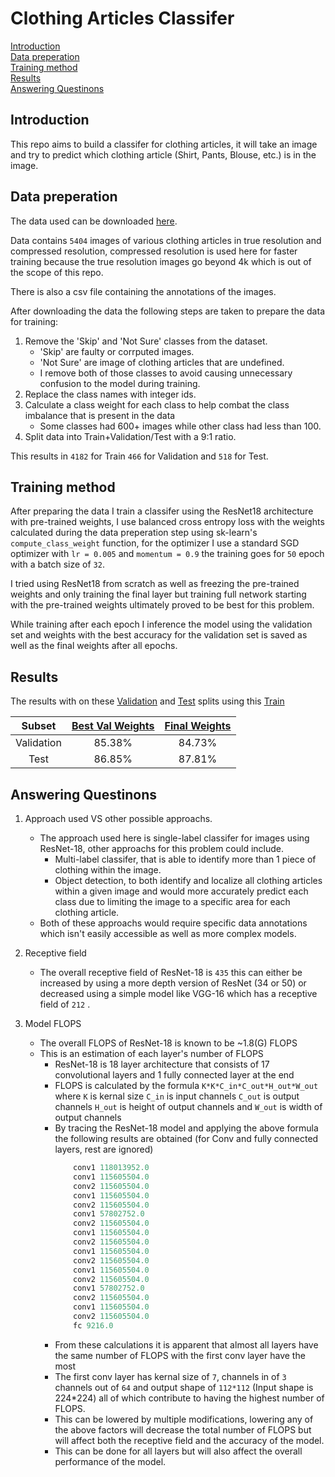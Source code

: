 # Clothing Articles Classifer

[Introduction](#introduction)  
[Data preperation](#data-preperation)  
[Training method](#training-method)  
[Results](#results)  
[Answering Questinons](#answering-questinons)  

## Introduction

This repo aims to build a classifer for clothing articles, it will take an image and try to predict which clothing article (Shirt, Pants, Blouse, etc.) is in the image.

## Data preperation

The data used can be downloaded [here](https://www.kaggle.com/datasets/agrigorev/clothing-dataset-full).  

Data contains `5404` images of various clothing articles in true resolution and compressed resolution, compressed resolution is used here for faster training because the true resolution images go beyond 4k which is out of the scope of this repo.  

There is also a csv file containing the annotations of the images.

After downloading the data the following steps are taken to prepare the data for training:  
1. Remove the 'Skip' and 'Not Sure' classes from the dataset.  
   - 'Skip' are faulty or corrputed images.
   - 'Not Sure' are image of clothing articles that are undefined.
   - I remove both of those classes to avoid causing unnecessary confusion to the model during training.
2. Replace the class names with integer ids.
3. Calculate a class weight for each class to help combat the class imbalance that is present in the data 
   - Some classes had 600+ images while other class had less than 100.
4. Split data into Train+Validation/Test with a 9:1 ratio.
   
This results in `4182` for Train `466` for Validation and `518` for Test. 

## Training method

After preparing the data I train a classifer using the ResNet18 architecture with pre-trained weights, I use balanced cross entropy loss with the weights calculated during the data preperation step using sk-learn's `compute_class_weight` function, for the optimizer I use a standard SGD optimizer with `lr = 0.005` and `momentum = 0.9` the training goes for `50` epoch with a batch size of `32`.

I tried using ResNet18 from scratch as well as freezing the pre-trained weights and only training the final layer but training full network starting with the pre-trained weights ultimately proved to be best for this problem.

While training after each epoch I inference the model using the validation set and weights with the best accuracy for the validation set is saved as well as the final weights after all epochs.

## Results

The results with on these [Validation](./assets/data/val.csv) and [Test](./assets/data/test.csv) splits using this [Train](./assets/data/train.csv) 

|Subset|[Best Val Weights](./assets/models/best_val_weights.pth)|[Final Weights](./assets/models/final_weights.pth)|
|:-:|:-:|:-:|
|Validation|85.38%|84.73%|
|Test|86.85%|87.81%|

## Answering Questinons

1. Approach used VS other possible approachs.
   - The approach used here is single-label classifer for images using ResNet-18, other approachs for this problem could include.
     -  Multi-label classifer, that is able to identify more than 1 piece of clothing within the image.
     -  Object detection, to both identify and localize all clothing articles within a given image and would more accurately predict each class due to limiting the image to a specific area for each clothing article.
   - Both of these approachs would require specific data annotations which isn't easily accessible as well as more complex models. 
  
2. Receptive field
   - The overall receptive field of ResNet-18 is `435` this can either be increased by using a more depth version of ResNet (34 or 50) or decreased using a simple model like VGG-16 which has a receptive field of `212` .
  

3. Model FLOPS

   - The overall FLOPS of ResNet-18 is known to be ~1.8(G) FLOPS 
   - This is an estimation of each layer's number of FLOPS 
        - ResNet-18 is 18 layer architecture that consists of 17 convolutional layers and 1 fully connected layer at the end
        - FLOPS is calculated by the formula `K*K*C_in*C_out*H_out*W_out` where `K` is kernal size `C_in` is input channels `C_out` is output channels `H_out` is height of output channels and `W_out` is width of output channels
        - By tracing the ResNet-18 model and applying the above formula the following results are obtained (for Conv and fully connected layers, rest are ignored)
            ```python
                conv1 118013952.0
                conv1 115605504.0
                conv2 115605504.0
                conv1 115605504.0
                conv2 115605504.0
                conv1 57802752.0
                conv2 115605504.0
                conv1 115605504.0
                conv2 115605504.0
                conv1 115605504.0
                conv2 115605504.0
                conv1 115605504.0
                conv2 115605504.0
                conv1 57802752.0
                conv2 115605504.0
                conv1 115605504.0
                conv2 115605504.0
                fc 9216.0
            ```
        - From these calculations it is apparent that almost all layers have the same number of FLOPS with the first conv layer have the most
        - The first conv layer has kernal size of `7`, channels in of `3` channels out of `64` and output shape of `112*112` (Input shape is 224*224) all of which contribute to having the highest number of FLOPS.
        - This can be lowered by multiple modifications, lowering any of the above factors will decrease the total number of FLOPS but will affect both the receptive field and the accuracy of the model.
        - This can be done for all layers but will also affect the overall performance of the model.

